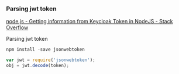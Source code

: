 ### Parsing jwt token


[node.js - Getting information from Keycloak Token in NodeJS - Stack Overflow](https://stackoverflow.com/questions/35695845/getting-information-from-keycloak-token-in-nodejs)


Parsing jwt token

```js
npm install -save jsonwebtoken

var jwt = require('jsonwebtoken');
obj = jwt.decode(token);
```
